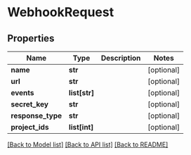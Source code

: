 # WebhookRequest

## Properties
Name | Type | Description | Notes
------------ | ------------- | ------------- | -------------
**name** | **str** |  | [optional] 
**url** | **str** |  | [optional] 
**events** | **list[str]** |  | [optional] 
**secret_key** | **str** |  | [optional] 
**response_type** | **str** |  | [optional] 
**project_ids** | **list[int]** |  | [optional] 

[[Back to Model list]](../README.md#documentation-for-models) [[Back to API list]](../README.md#documentation-for-api-endpoints) [[Back to README]](../README.md)


